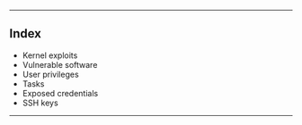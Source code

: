 ____

## Index
- Kernel exploits
- Vulnerable software
- User privileges
- Tasks
- Exposed credentials
- SSH keys

____



